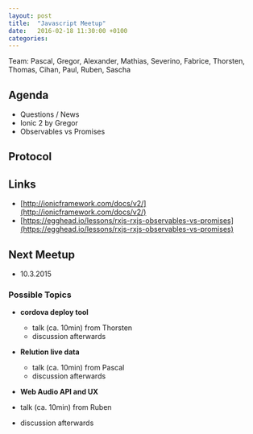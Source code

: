 ```yaml
---
layout: post
title:  "Javascript Meetup"
date:   2016-02-18 11:30:00 +0100
categories:
---
```


Team: Pascal, Gregor, Alexander, Mathias, Severino, Fabrice, Thorsten, Thomas, Cihan, Paul, Ruben, Sascha

## Agenda

- Questions / News
- Ionic 2 by Gregor
- Observables vs Promises

## Protocol

## Links
- [http://ionicframework.com/docs/v2/](http://ionicframework.com/docs/v2/)
- [https://egghead.io/lessons/rxjs-rxjs-observables-vs-promises](https://egghead.io/lessons/rxjs-rxjs-observables-vs-promises)


## Next Meetup

- 10.3.2015

### Possible Topics

- **cordova deploy tool**
  - talk (ca. 10min) from Thorsten
  - discussion afterwards

- **Relution live data**
  - talk (ca. 10min) from Pascal
  - discussion afterwards

- **Web Audio API and UX**
 - talk (ca. 10min) from Ruben
 - discussion afterwards
